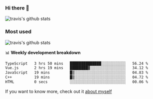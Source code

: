 ### Hi there 👋

<!--
**HondryTravis/HondryTravis** is a ✨ _special_ ✨ repository because its `README.md` (this file) appears on your GitHub profile.

Here are some ideas to get you started:

- 🔭 I’m currently working on ...
- 🌱 I’m currently learning ...
- 👯 I’m looking to collaborate on ...
- 🤔 I’m looking for help with ...
- 💬 Ask me about ...
- 📫 How to reach me: ...
- 😄 Pronouns: ...
- ⚡ Fun fact: ...
-->

![travis's github stats](https://github-readme-stats.vercel.app/api?username=HondryTravis&hide=stars)
### Most used
![travis's github stats](https://github-readme-stats.anuraghazra1.vercel.app/api/top-langs/?username=HondryTravis&layout=compact&hide_title=true)

📊 **Weekly development breakdown**

<!--START_SECTION:waka-->

```txt
TypeScript   3 hrs 50 mins   ██████████████░░░░░░░░░░░   56.24 %
Vue.js       2 hrs 19 mins   ████████▓░░░░░░░░░░░░░░░░   34.12 %
JavaScript   19 mins         █▒░░░░░░░░░░░░░░░░░░░░░░░   04.83 %
C++          19 mins         █▒░░░░░░░░░░░░░░░░░░░░░░░   04.72 %
HTML         0 secs          ░░░░░░░░░░░░░░░░░░░░░░░░░   00.06 %
```

<!--END_SECTION:waka-->

If you want to know more, check out it [about myself](https://hondrytravis.github.io/)

